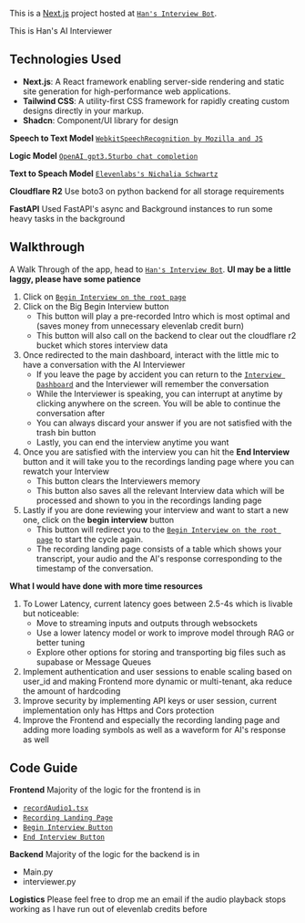 This is a [Next.js](https://nextjs.org/) project hosted at [`Han's Interview Bot`](https://apriora-sprint.vercel.app/).

This is Han's AI Interviewer

## Technologies Used

- **Next.js**: A React framework enabling server-side rendering and static site generation for high-performance web applications.
- **Tailwind CSS**: A utility-first CSS framework for rapidly creating custom designs directly in your markup.
- **Shadcn**: Component/UI library for design

**Speech to Text Model**
[`WebkitSpeechRecognition by Mozilla and JS`](https://developer.mozilla.org/en-US/docs/Web/API/Web_Speech_API/Using_the_Web_Speech_API)

**Logic Model**
[`OpenAI gpt3.5turbo chat completion`](https://platform.openai.com/docs/guides/text-generation/chat-completions-api)

**Text to Speach Model**
[`Elevenlabs's Nichalia Schwartz`](https://elevenlabs.io/app/speech-synthesis)

**Cloudflare R2**
Use boto3 on python backend for all storage requirements

**FastAPI**
Used FastAPI's async and Background instances to run some heavy tasks in the background




## Walkthrough
A Walk Through of the app, head to [`Han's Interview Bot`](https://apriora-sprint.vercel.app/).
**UI may be a little laggy, please have some patience**

1. Click on [`Begin Interview on the root page`](https://apriora-sprint.vercel.app/dashboard/begin/)
2. Click on the Big Begin Interview button
    * This button will play a pre-recorded Intro which is most optimal and (saves money from unnecessary elevenlab credit burn)
    * This button will also call on the backend to clear out the cloudflare r2 bucket which stores interview data
3. Once redirected to the main dashboard, interact with the little mic to have a conversation with the AI Interviewer
    * If you leave the page by accident you can return to the [`Interview Dashboard`](https://apriora-sprint.vercel.app/dashboard/) and the Interviewer will remember the conversation
    * While the Interviewer is speaking, you can interrupt at anytime by clicking anywhere on the screen. You will be able to continue the conversation after
    * You can always discard your answer if you are not satisfied with the trash bin button
    * Lastly, you can end the interview anytime you want
4. Once you are satisfied with the interview you can hit the **End Interview** button and it will take you to the recordings landing page where you can rewatch your Interview
    * This button clears the Interviewers memory
    * This button also saves all the relevant Interview data which will be processed and shown to you in the recordings landing page
5. Lastly if you are done reviewing your interview and want to start a new one, click on the **begin interview** button
    * This button will redirect you to the [`Begin Interview on the root page`](https://apriora-sprint.vercel.app/dashboard/begin/) to start the cycle again.
    * The recording landing page consists of a table which shows your transcript, your audio and the AI's response corresponding to the timestamp of the conversation.


**What I would have done with more time resources**
1. To Lower Latency, current latency goes between 2.5-4s which is livable but noticeable:
    * Move to streaming inputs and outputs through websockets
    * Use a lower latency model or work to improve model through RAG or better tuning
    * Explore other options for storing and transporting big files such as supabase or Message Queues
2. Implement authentication and user sessions to enable scaling based on user_id and making Frontend more dynamic or multi-tenant, aka reduce the amount of hardcoding
3. Improve security by implementing API keys or user session, current implementation only has Https and Cors protection
4. Improve the Frontend and especially the recording landing page and adding more loading symbols as well as a waveform for AI's response as well

## Code Guide
**Frontend**
Majority of the logic for the frontend is in 
* [`recordAudio1.tsx`](https://github.com/han3101/apriora-sprint/blob/main/app/dashboard/(components)/recordAudio1.tsx)
* [`Recording Landing Page`](https://github.com/han3101/apriora-sprint/tree/main/app/dashboard/recording)
* [`Begin Interview Button`](https://github.com/han3101/apriora-sprint/blob/main/components/BeginInterviewButton.tsx)
* [`End Interview Button`](https://github.com/han3101/apriora-sprint/blob/main/components/EndInterviewButton.tsx)

**Backend**
Majority of the logic for the backend is in 
* Main.py
* interviewer.py

**Logistics**
Please feel free to drop me an email if the audio playback stops working as I have run out of elevenlab credits before